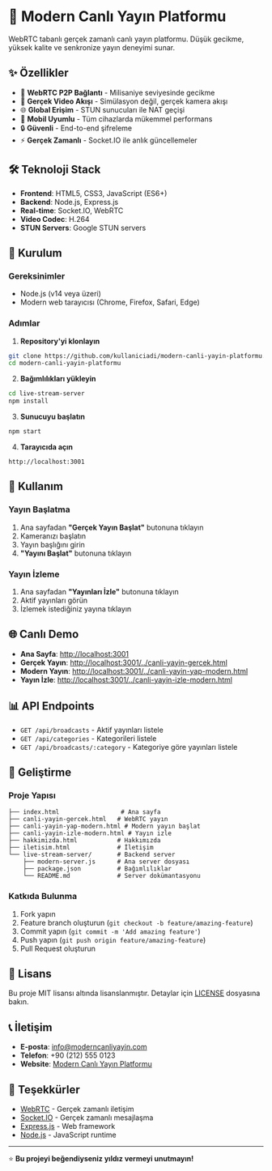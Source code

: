 # 🎥 Modern Canlı Yayın Platformu

WebRTC tabanlı gerçek zamanlı canlı yayın platformu. Düşük gecikme, yüksek kalite ve senkronize yayın deneyimi sunar.

## ✨ Özellikler

- 🚀 **WebRTC P2P Bağlantı** - Milisaniye seviyesinde gecikme
- 🎥 **Gerçek Video Akışı** - Simülasyon değil, gerçek kamera akışı
- 🌐 **Global Erişim** - STUN sunucuları ile NAT geçişi
- 📱 **Mobil Uyumlu** - Tüm cihazlarda mükemmel performans
- 🔒 **Güvenli** - End-to-end şifreleme
- ⚡ **Gerçek Zamanlı** - Socket.IO ile anlık güncellemeler

## 🛠️ Teknoloji Stack

- **Frontend**: HTML5, CSS3, JavaScript (ES6+)
- **Backend**: Node.js, Express.js
- **Real-time**: Socket.IO, WebRTC
- **Video Codec**: H.264
- **STUN Servers**: Google STUN servers

## 🚀 Kurulum

### Gereksinimler
- Node.js (v14 veya üzeri)
- Modern web tarayıcısı (Chrome, Firefox, Safari, Edge)

### Adımlar

1. **Repository'yi klonlayın**
```bash
git clone https://github.com/kullaniciadi/modern-canli-yayin-platformu.git
cd modern-canli-yayin-platformu
```

2. **Bağımlılıkları yükleyin**
```bash
cd live-stream-server
npm install
```

3. **Sunucuyu başlatın**
```bash
npm start
```

4. **Tarayıcıda açın**
```
http://localhost:3001
```

## 📱 Kullanım

### Yayın Başlatma
1. Ana sayfadan **"Gerçek Yayın Başlat"** butonuna tıklayın
2. Kameranızı başlatın
3. Yayın başlığını girin
4. **"Yayını Başlat"** butonuna tıklayın

### Yayın İzleme
1. Ana sayfadan **"Yayınları İzle"** butonuna tıklayın
2. Aktif yayınları görün
3. İzlemek istediğiniz yayına tıklayın

## 🌐 Canlı Demo

- **Ana Sayfa**: [http://localhost:3001](http://localhost:3001)
- **Gerçek Yayın**: [http://localhost:3001/../canli-yayin-gercek.html](http://localhost:3001/../canli-yayin-gercek.html)
- **Modern Yayın**: [http://localhost:3001/../canli-yayin-yap-modern.html](http://localhost:3001/../canli-yayin-yap-modern.html)
- **Yayın İzle**: [http://localhost:3001/../canli-yayin-izle-modern.html](http://localhost:3001/../canli-yayin-izle-modern.html)

## 📊 API Endpoints

- `GET /api/broadcasts` - Aktif yayınları listele
- `GET /api/categories` - Kategorileri listele
- `GET /api/broadcasts/:category` - Kategoriye göre yayınları listele

## 🔧 Geliştirme

### Proje Yapısı
```
├── index.html                 # Ana sayfa
├── canli-yayin-gercek.html   # WebRTC yayın
├── canli-yayin-yap-modern.html # Modern yayın başlat
├── canli-yayin-izle-modern.html # Yayın izle
├── hakkimizda.html           # Hakkımızda
├── iletisim.html             # İletişim
└── live-stream-server/       # Backend server
    ├── modern-server.js      # Ana server dosyası
    ├── package.json          # Bağımlılıklar
    └── README.md             # Server dokümantasyonu
```

### Katkıda Bulunma
1. Fork yapın
2. Feature branch oluşturun (`git checkout -b feature/amazing-feature`)
3. Commit yapın (`git commit -m 'Add amazing feature'`)
4. Push yapın (`git push origin feature/amazing-feature`)
5. Pull Request oluşturun

## 📄 Lisans

Bu proje MIT lisansı altında lisanslanmıştır. Detaylar için [LICENSE](LICENSE) dosyasına bakın.

## 📞 İletişim

- **E-posta**: info@moderncanliyayin.com
- **Telefon**: +90 (212) 555 0123
- **Website**: [Modern Canlı Yayın Platformu](http://localhost:3001)

## 🙏 Teşekkürler

- [WebRTC](https://webrtc.org/) - Gerçek zamanlı iletişim
- [Socket.IO](https://socket.io/) - Gerçek zamanlı mesajlaşma
- [Express.js](https://expressjs.com/) - Web framework
- [Node.js](https://nodejs.org/) - JavaScript runtime

---

⭐ **Bu projeyi beğendiyseniz yıldız vermeyi unutmayın!**
